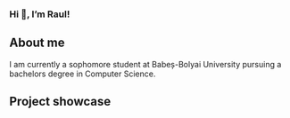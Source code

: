 ### Hi 👋, I’m Raul!
## About me
I am currently a sophomore student at Babeș-Bolyai University pursuing a bachelors degree in Computer Science.

## Project showcase

<!---
raul-dunca/raul-dunca is a ✨ special ✨ repository because its `README.md` (this file) appears on your GitHub profile.
You can click the Preview link to take a look at your changes.
--->

